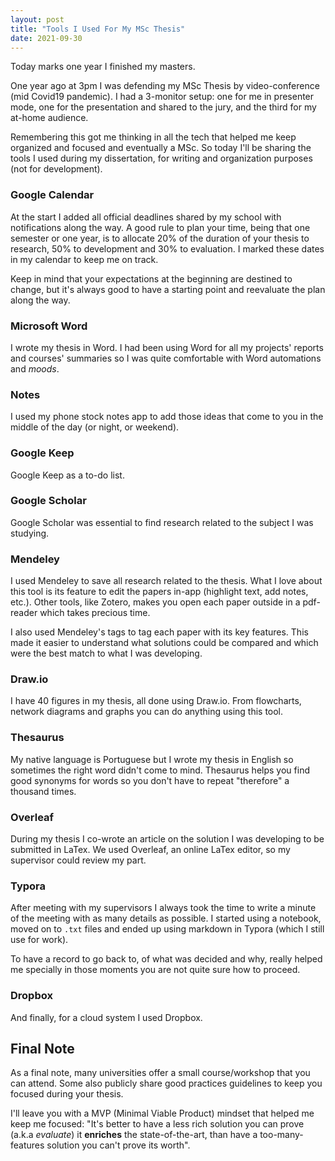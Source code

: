 ```yaml
---
layout: post
title: "Tools I Used For My MSc Thesis"
date: 2021-09-30
---
```

Today marks one year I finished my masters.

One year ago at 3pm I was defending my MSc Thesis by video-conference (mid Covid19 pandemic).
I had a 3-monitor setup: one for me in presenter mode, one for the presentation and shared to the jury, and the third for my at-home audience.

Remembering this got me thinking in all the tech that helped me keep organized and focused and eventually a MSc. So today I'll be sharing the tools I used during my dissertation, for writing and organization purposes (not for development).

### Google Calendar

At the start I added all official deadlines shared by my school with notifications along the way.
A good rule to plan your time, being that one semester or one year, is to allocate 20% of the duration of your thesis to research, 50% to development and 30% to evaluation. I marked these dates in my calendar to keep me on track.

Keep in mind that your expectations at the beginning are destined to change, but it's always good to have a starting point and reevaluate the plan along the way.

### Microsoft Word

I wrote my thesis in Word. I had been using Word for all my projects' reports and courses' summaries so I was quite comfortable with Word automations and *moods*.

### Notes

I used my phone stock notes app to add those ideas that come to you in the middle of the day (or night, or weekend).

### Google Keep

Google Keep as a to-do list.

### Google Scholar

Google Scholar was essential to find research related to the subject I was studying.

### Mendeley

I used Mendeley to save all research related to the thesis. What I love about this tool is its feature to edit the papers in-app (highlight text, add notes, etc.). Other tools, like Zotero, makes you open each paper outside in a pdf-reader which takes precious time.

I also used Mendeley's tags to tag each paper with its key features. This made it easier to understand what solutions could be compared and which were the best match to what I was developing.

### Draw.io

I have 40 figures in my thesis, all done using Draw.io. From flowcharts, network diagrams and graphs you can do anything using this tool.

### Thesaurus

My native language is Portuguese but I wrote my thesis in English so sometimes the right word didn't come to mind. Thesaurus helps you find good synonyms for words so you don't have to repeat "therefore" a thousand times.

### Overleaf

During my thesis I co-wrote an article on the solution I was developing to be submitted in LaTex. We used Overleaf, an online LaTex editor, so my supervisor could review my part.

### Typora

After meeting with my supervisors I always took the time to write a minute of the meeting with as many details as possible. I started using a notebook, moved on to `.txt` files and ended up using markdown in Typora (which I still use for work).

To have a record to go back to, of what was decided and why, really helped me specially in those moments you are not quite sure how to proceed.

### Dropbox

And finally, for a cloud system I used Dropbox.



## Final Note

As a final note, many universities offer a small course/workshop that you can attend. Some also publicly share good practices guidelines to keep you focused during your thesis.

I'll leave you with a MVP (Minimal Viable Product) mindset that helped me keep me focused:
"It's better to have a less rich solution you can prove (a.k.a *evaluate*) it **enriches** the state-of-the-art, than have a too-many-features solution you can't prove its worth".
